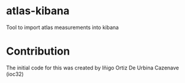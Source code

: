 # atlas-kibana
Tool to import atlas measurements into kibana

# Contribution

The initial code for this was created by Iñigo Ortiz De Urbina Cazenave (ioc32)
